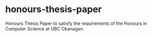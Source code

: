 # honours-thesis-paper
Honours Thesis Paper to satisfy the requirements of the Honours in Computer Science at UBC Okanagan.
